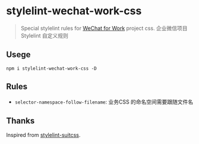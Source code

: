 # stylelint-wechat-work-css

> Special stylelint rules for [WeChat for Work](https://work.weixin.qq.com) project css. 企业微信项目 Stylelint 自定义规则


## Usege

```		
npm i stylelint-wechat-work-css -D
```

## Rules

- `selector-namespace-follow-filename`: 业务CSS 的命名空间需要跟随文件名


## Thanks

Inspired from [stylelint-suitcss](https://github.com/suitcss/stylelint-suitcss).
